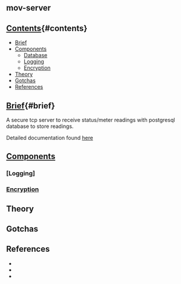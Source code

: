 ## mov-server 

## [Contents](#contents){#contents} 
- [Brief](#brief)
- [Components](#components)
  - [Database](#db)
  - [Logging](#logging)
  - [Encryption](#encryption)
- [Theory](#theory)
- [Gotchas](#gotchas)
- [References](#references)

## [Brief](#brief){#brief}
A secure tcp server to receive status/meter readings with postgresql database to store readings. 

Detailed documentation found [here](https://tortuoise.github.io/m0v-server.html)

## [Components]()

### [Logging]

### [Encryption]()


## Theory ##

## Gotchas ##


## References ## 
+ [](https://)
+ [](https://) 
+ [](https://)


